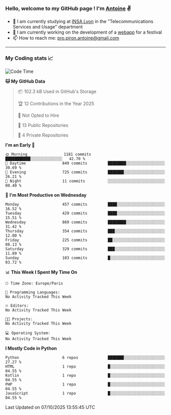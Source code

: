 ### Hello, welcome to my GitHub page ! I'm [Antoine](https://github.com/AntoinePiron) ✌️

- 🌱 I am currently studying at [INSA Lyon](https://www.insa-lyon.fr) in the "Telecommunications Services and Usage" department
- 🔭 I am currently working on the development of a [webapp](https://github.com/24HeuresINSA/Overbookd) for a festival
- 📫 How to reach me: [pro.piron.antoine@gmail.com](mailto:pro.piron.antoine@gmail.com)

---

### My Coding stats 📈
<!--START_SECTION:waka-->
![Code Time](http://img.shields.io/badge/Code%20Time-214%20hrs%209%20mins-blue)

**🐱 My GitHub Data** 

> 📦 102.3 kB Used in GitHub's Storage 
 > 
> 🏆 12 Contributions in the Year 2025
 > 
> 🚫 Not Opted to Hire
 > 
> 📜 13 Public Repositories 
 > 
> 🔑 4 Private Repositories 
 > 
**I'm an Early 🐤** 

```text
🌞 Morning                1181 commits        ███████████░░░░░░░░░░░░░░   42.70 % 
🌆 Daytime                849 commits         ████████░░░░░░░░░░░░░░░░░   30.69 % 
🌃 Evening                725 commits         ███████░░░░░░░░░░░░░░░░░░   26.21 % 
🌙 Night                  11 commits          ░░░░░░░░░░░░░░░░░░░░░░░░░   00.40 % 
```
📅 **I'm Most Productive on Wednesday** 

```text
Monday                   457 commits         ████░░░░░░░░░░░░░░░░░░░░░   16.52 % 
Tuesday                  429 commits         ████░░░░░░░░░░░░░░░░░░░░░   15.51 % 
Wednesday                869 commits         ████████░░░░░░░░░░░░░░░░░   31.42 % 
Thursday                 354 commits         ███░░░░░░░░░░░░░░░░░░░░░░   12.80 % 
Friday                   225 commits         ██░░░░░░░░░░░░░░░░░░░░░░░   08.13 % 
Saturday                 329 commits         ███░░░░░░░░░░░░░░░░░░░░░░   11.89 % 
Sunday                   103 commits         █░░░░░░░░░░░░░░░░░░░░░░░░   03.72 % 
```


📊 **This Week I Spent My Time On** 

```text
🕑︎ Time Zone: Europe/Paris

💬 Programming Languages: 
No Activity Tracked This Week

🔥 Editors: 
No Activity Tracked This Week

🐱‍💻 Projects: 
No Activity Tracked This Week

💻 Operating System: 
No Activity Tracked This Week
```

**I Mostly Code in Python** 

```text
Python                   6 repos             ███████░░░░░░░░░░░░░░░░░░   27.27 % 
HTML                     1 repo              █░░░░░░░░░░░░░░░░░░░░░░░░   04.55 % 
Kotlin                   1 repo              █░░░░░░░░░░░░░░░░░░░░░░░░   04.55 % 
PHP                      1 repo              █░░░░░░░░░░░░░░░░░░░░░░░░   04.55 % 
JavaScript               1 repo              █░░░░░░░░░░░░░░░░░░░░░░░░   04.55 % 
```




 Last Updated on 07/10/2025 13:55:45 UTC
<!--END_SECTION:waka-->
